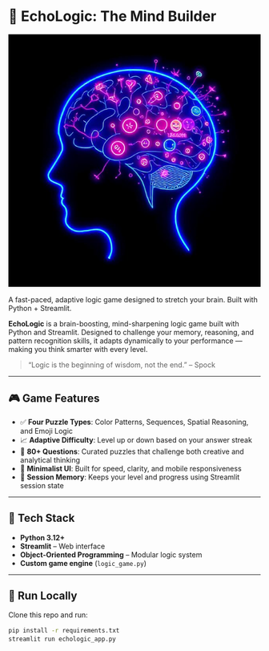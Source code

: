 # 🧠 EchoLogic: The Mind Builder

<p align="center">
  <a href="https://echologic.streamlit.app" target="_blank">
    <img src="assets/Github.jpeg" alt="EchoLogic Thumbnail" width="600"/>
  </a>
</p>

A fast-paced, adaptive logic game designed to stretch your brain. Built with Python + Streamlit.

**EchoLogic** is a brain-boosting, mind-sharpening logic game built with Python and Streamlit. Designed to challenge your memory, reasoning, and pattern recognition skills, it adapts dynamically to your performance — making you think smarter with every level.

> “Logic is the beginning of wisdom, not the end.” – Spock

---

## 🎮 Game Features

- ✅ **Four Puzzle Types**: Color Patterns, Sequences, Spatial Reasoning, and Emoji Logic
- 📈 **Adaptive Difficulty**: Level up or down based on your answer streak
- 🧠 **80+ Questions**: Curated puzzles that challenge both creative and analytical thinking
- 📱 **Minimalist UI**: Built for speed, clarity, and mobile responsiveness
- 🔄 **Session Memory**: Keeps your level and progress using Streamlit session state

---

## 🧪 Tech Stack

- **Python 3.12+**
- **Streamlit** – Web interface
- **Object-Oriented Programming** – Modular logic system
- **Custom game engine** (`logic_game.py`)

---

## 🚀 Run Locally

Clone this repo and run:

```bash
pip install -r requirements.txt
streamlit run echologic_app.py
